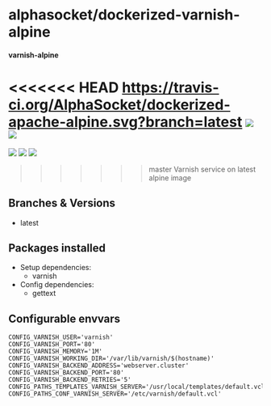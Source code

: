# alphasocket/dockerized-varnish-alpine
#### varnish-alpine
<<<<<<< HEAD
https://travis-ci.org/AlphaSocket/dockerized-apache-alpine.svg?branch=latest [![](https://images.microbadger.com/badges/image/03192859189254/varnish-alpine:latest.svg)](https://microbadger.com/images/03192859189254/varnish-alpine:latest ) [![](https://images.microbadger.com/badges/version/03192859189254/varnish-alpine:latest.svg)](https://microbadger.com/images/03192859189254/varnish-alpine:latest)
=======
[![](https://travis-ci.org/AlphaSocket/dockerized-varnish-alpine.svg?branch=latest )]() [![](https://images.microbadger.com/badges/image/03192859189254/varnish-alpine:latest.svg)](https://microbadger.com/images/03192859189254/varnish-alpine:latest ) [![](https://images.microbadger.com/badges/version/03192859189254/varnish-alpine:latest.svg)](https://microbadger.com/images/03192859189254/varnish-alpine:latest)
>>>>>>> master
Varnish service on latest alpine image

## Branches & Versions
- latest

## Packages installed
- Setup dependencies:
  + varnish
- Config dependencies:
  + gettext


## Configurable envvars
~~~
CONFIG_VARNISH_USER='varnish'
CONFIG_VARNISH_PORT='80'
CONFIG_VARNISH_MEMORY='1M'
CONFIG_VARNISH_WORKING_DIR='/var/lib/varnish/$(hostname)'
CONFIG_VARNISH_BACKEND_ADDRESS='webserver.cluster'
CONFIG_VARNISH_BACKEND_PORT='80'
CONFIG_VARNISH_BACKEND_RETRIES='5'
CONFIG_PATHS_TEMPLATES_VARNISH_SERVER='/usr/local/templates/default.vcl'
CONFIG_PATHS_CONF_VARNISH_SERVER='/etc/varnish/default.vcl'
~~~


